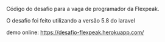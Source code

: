 Código do desafio para a vaga de programador da Flexpeak.

O desafio foi feito utilizando a versão 5.8 do laravel

demo online: https://desafio-flexpeak.herokuapp.com/
